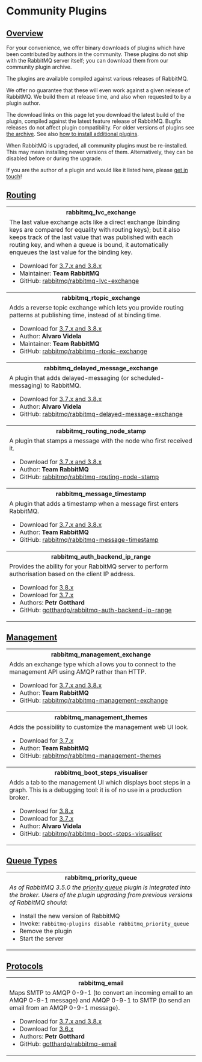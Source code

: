 <!--
Copyright (c) 2007-2021 VMware, Inc. or its affiliates.

All rights reserved. This program and the accompanying materials
are made available under the terms of the under the Apache License,
Version 2.0 (the "License”); you may not use this file except in compliance
with the License. You may obtain a copy of the License at

https://www.apache.org/licenses/LICENSE-2.0

Unless required by applicable law or agreed to in writing, software
distributed under the License is distributed on an "AS IS" BASIS,
WITHOUT WARRANTIES OR CONDITIONS OF ANY KIND, either express or implied.
See the License for the specific language governing permissions and
limitations under the License.
-->

# Community Plugins

## <a id="overview" class="anchor" href="#overview">Overview</a>

For your convenience, we offer binary downloads of plugins
which have been contributed by authors in the
community. These plugins do not ship with the RabbitMQ
server itself; you can download them from
our community plugin archive.

The plugins are available compiled against various releases
of RabbitMQ.

We offer no guarantee that these will even work
against a given release of RabbitMQ. We build them at
release time, and also when requested to by a plugin
author.

The download links on this page let you download the latest
build of the plugin, compiled against the latest feature
release of RabbitMQ. Bugfix releases do not affect plugin
compatibility. For older versions of plugins
see [the archive](https://dl.bintray.com/rabbitmq/community-plugins/). See also
[how to install additional plugins](installing-plugins.html).

When RabbitMQ is upgraded, all community plugins must be re-installed.
This may mean installing newer versions of them. Alternatively,
they can be disabled before or during the upgrade.

If you are the author of a plugin and would like it listed
here, please [get in touch](contact.html)!


## <a id="routing" class="anchor" href="#routing">Routing</a>

<table class="plugins">
  <tr>
    <th>rabbitmq_lvc_exchange</th>
  </tr>
  <tr>
    <td>
      The last value exchange acts like a direct exchange (binding
      keys are compared for equality with routing keys); but it
      also keeps track of the last value that was published with
      each routing key, and when a queue is bound, it
      automatically enqueues the last value for the binding key.
      <ul>
        <li>Download for <a href="https://github.com/rabbitmq/rabbitmq-lvc-exchange/releases/tag/v3.8.0">3.7.x and 3.8.x</a></li>
        <li>Maintainer: <b>Team RabbitMQ</b></li>
        <li>GitHub: <a href="https://github.com/rabbitmq/rabbitmq-lvc-exchange">rabbitmq/rabbitmq-lvc-exchange</a></li>
      </ul>
    </td>
  </tr>

  <tr>
    <th>rabbitmq_rtopic_exchange</th>
  </tr>
  <tr>
    <td>
      Adds a reverse topic exchange which lets you provide
      routing patterns at publishing time, instead of at
      binding time.
      <ul>
        <li>Download for <a href="https://github.com/rabbitmq/rabbitmq-rtopic-exchange/releases/tag/v3.8.0">3.7.x and 3.8.x</a></li>
        <li>Author: <b>Alvaro Videla</b></li>
        <li>Maintainer: <b>Team RabbitMQ</b></li>
        <li>GitHub: <a href="https://github.com/rabbitmq/rabbitmq-rtopic-exchange">rabbitmq/rabbitmq-rtopic-exchange</a></li>
      </ul>
    </td>
  </tr>

  <tr>
    <th>rabbitmq_delayed_message_exchange</th>
  </tr>
  <tr>
    <td>
      A plugin that adds delayed-messaging (or scheduled-messaging) to RabbitMQ.
      <ul>
        <li>Download for <a href="https://github.com/rabbitmq/rabbitmq-delayed-message-exchange/releases/tag/v3.8.0">3.7.x and 3.8.x</a></li>
        <li>Author: <b>Alvaro Videla</b></li>
        <li>GitHub: <a href="https://github.com/rabbitmq/rabbitmq-delayed-message-exchange">rabbitmq/rabbitmq-delayed-message-exchange</a></li>
      </ul>
    </td>
  </tr>

  <tr>
    <th>rabbitmq_routing_node_stamp</th>
  </tr>
  <tr>
    <td>
      A plugin that stamps a message with the node who first
      received it.
      <ul>
        <li>Download for <a href="https://github.com/rabbitmq/rabbitmq-routing-node-stamp/releases/tag/v3.8.0">3.7.x and 3.8.x</a></li>
        <li>Author: <b>Team RabbitMQ</b></li>
        <li>GitHub: <a href="https://github.com/rabbitmq/rabbitmq-routing-node-stamp">rabbitmq/rabbitmq-routing-node-stamp</a></li>
      </ul>
    </td>
  </tr>

  <tr>
    <th>rabbitmq_message_timestamp</th>
  </tr>
  <tr>
    <td>
      A plugin that adds a timestamp when a message first enters
      RabbitMQ.
      <ul>
        <li>Download for <a href="https://github.com/rabbitmq/rabbitmq-message-timestamp/releases/tag/v3.8.0">3.7.x and 3.8.x</a></li>
        <li>Author: <b>Team RabbitMQ</b></li>
        <li>GitHub: <a href="https://github.com/rabbitmq/rabbitmq-message-timestamp">rabbitmq/rabbitmq-message-timestamp</a></li>
      </ul>
    </td>
  </tr>

  <tr>
    <th>rabbitmq_auth_backend_ip_range</th>
  </tr>
  <tr>
    <td>
      Provides the ability for your RabbitMQ server to perform authorisation based on the client IP address.
      <ul>
        <li>Download for <a href="https://github.com/gotthardp/rabbitmq-auth-backend-ip-range/releases/tag/v2.0.0">3.8.x</a></li>
        <li>Download for <a href="https://github.com/gotthardp/rabbitmq-auth-backend-ip-range/releases/tag/v1.0.0">3.7.x</a></li>
        <li>Authors: <b>Petr Gotthard</b></li>
        <li>GitHub: <a href="https://github.com/gotthardp/rabbitmq-auth-backend-ip-range">gotthardp/rabbitmq-auth-backend-ip-range</a></li>
      </ul>
    </td>
  </tr>
</table>


## <a id="mgmt" class="anchor" href="#mgmt">Management</a>

<table class="plugins">
  <tr>
    <th>rabbitmq_management_exchange</th>
  </tr>
  <tr>
    <td>
      Adds an exchange type which allows you to connect to the
      management API using AMQP rather than HTTP.
      <ul>
        <li>Download for <a href="https://github.com/rabbitmq/rabbitmq-management-exchange/releases/tag/v3.8.0">3.7.x and 3.8.x</a></li>
        <li>Author: <b>Team RabbitMQ</b></li>
        <li>GitHub: <a href="https://github.com/rabbitmq/rabbitmq-management-exchange">rabbitmq/rabbitmq-management-exchange</a></li>
      </ul>
    </td>
  </tr>

  <tr>
    <th>rabbitmq_management_themes</th>
  </tr>
  <tr>
    <td>
      Adds the possibility to customize the management web UI look.
      <ul>
        <li>Download for <a href="https://dl.bintray.com/rabbitmq/community-plugins/3.7.x/rabbitmq_management_themes">3.7.x</a></li>
        <li>Author: <b>Team RabbitMQ</b></li>
        <li>GitHub: <a href="https://github.com/rabbitmq/rabbitmq-management-themes">rabbitmq/rabbitmq-management-themes</a></li>
      </ul>
    </td>
  </tr>

  <tr>
    <th>rabbitmq_boot_steps_visualiser</th>
  </tr>
  <tr>
    <td>
      Adds a tab to the management UI which displays boot steps
      in a graph. This is a debugging tool: it is of no use in a
      production broker.
      <ul>
        <li>Download for <a href="https://dl.bintray.com/rabbitmq/community-plugins/3.8.x/rabbitmq_boot_steps_visualiser">3.8.x</a></li>
        <li>Download for <a href="https://dl.bintray.com/rabbitmq/community-plugins/3.7.x/rabbitmq_boot_steps_visualiser">3.7.x</a></li>
        <li>Author: <b>Alvaro Videla</b></li>
        <li>GitHub: <a href="https://github.com/rabbitmq/rabbitmq-boot-steps-visualiser">rabbitmq/rabbitmq-boot-steps-visualiser</a></li>
      </ul>
    </td>
  </tr>
</table>


## <a id="queues" class="anchor" href="#queues">Queue Types</a>

<table class="plugins">
  <tr>
    <th>rabbitmq_priority_queue</th>
  </tr>
  <tr>
    <td>
      <i>
        As of RabbitMQ 3.5.0 the <a href="priority.html">priority queue</a> plugin is
        integrated into the broker. Users of the plugin
        upgrading from previous versions of RabbitMQ should:
      </i>
      <ul>
        <li>Install the new version of RabbitMQ</li>
        <li>Invoke: <code>rabbitmq-plugins disable rabbitmq_priority_queue</code></li>
        <li>Remove the plugin</li>
        <li>Start the server</li>
      </ul>
    </td>
  </tr>
</table>


## <a id="protocols" class="anchor" href="#protocols">Protocols</a>

<table class="plugins">
  <tr>
    <th>rabbitmq_email</th>
  </tr>
  <tr>
    <td>
      Maps SMTP to AMQP 0-9-1 (to convert an incoming email to an AMQP 0-9-1
      message) and AMQP 0-9-1 to SMTP (to send an email from an AMQP 0-9-1 message).
      <ul>
        <li>Download for <a href="https://github.com/gotthardp/rabbitmq-email/releases/tag/v0.4.0">3.7.x and 3.8.x</a></li>
        <li>Download for <a href="https://github.com/gotthardp/rabbitmq-email/releases/tag/v0.2.0">3.6.x</a></li>
        <li>Authors: <b>Petr Gotthard</b></li>
        <li>GitHub: <a href="https://github.com/gotthardp/rabbitmq-email">gotthardp/rabbitmq-email</a></li>
      </ul>
    </td>
  </tr>
</table>

